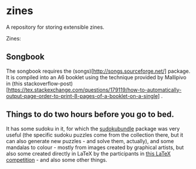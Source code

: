 # zines
A repository for storing extensible zines.

Zines: 
## Songbook
The songbook requires the (songs)[http://songs.sourceforge.net/] package.
It is compiled into an A6 booklet using the technique provided by Mallipivo
in (this stackoverflow-post)[https://tex.stackexchange.com/questions/179119/how-to-automatically-output-page-order-to-print-8-pages-of-a-booklet-on-a-single] .

## Things to do two hours before you go to bed.
It has some sudoku in it, for which the [sudokubundle](https://www.ctan.org/pkg/sudokubundle) package was very useful (the specific sudoku puzzles come from the collection there, but it can also generate new puzzles - and solve them, actually), and some mandalas to colour - mostly from images created by graphical artists, but also some created directly in LaTeX by the participants in [this LaTeX competition](https://tex.stackexchange.com/questions/496414/tex-art-fun-mandalas) - and also some other things.